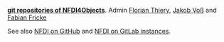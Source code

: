 **[git repositories of NFDI4Objects](https://nfdi4objects.github.io/)**. Admin [Florian Thiery](https://github.com/florianthiery),  [Jakob Voß](https://github.com/nichtich) and [Fabian Fricke](https://github.com/FFricke)

See also [NFDI on GitHub](https://github.com/nfdi-de) and [NFDI on GitLab instances](https://gitlab.com/nfdi-de/nfdi-de/-/blob/main/README.md).
